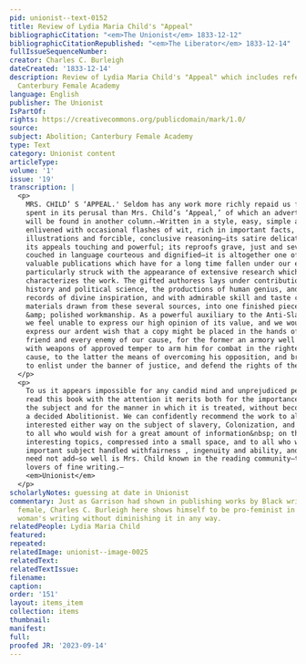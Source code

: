 ```yaml
---
pid: unionist--text-0152
title: Review of Lydia Maria Child's "Appeal"
bibliographicCitation: "<em>The Unionist</em> 1833-12-12"
bibliographicCitationRepublished: "<em>The Liberator</em> 1833-12-14"
fullIssueSequenceNumber: 
creator: Charles C. Burleigh
dateCreated: '1833-12-14'
description: Review of Lydia Maria Child's "Appeal" which includes references to the
  Canterbury Female Academy
language: English
publisher: The Unionist
IsPartOf: 
rights: https://creativecommons.org/publicdomain/mark/1.0/
source: 
subject: Abolition; Canterbury Female Academy
type: Text
category: Unionist content
articleType: 
volume: '1'
issue: '19'
transcription: |
  <p>
    MRS. CHILD’ S ‘APPEAL.' Seldom has any work more richly repaid us for the time
    spent in its perusal than Mrs. Child’s ‘Appeal,’ of which an advertisement
    will be found in another column.—Written in a style, easy, simple and elegant;
    enlivened with occasional flashes of wit, rich in important facts, happy
    illustrations and forcible, conclusive reasoning—its satire delicate but keen;
    its appeals touching and powerful; its reproofs grave, just and severe, yet
    couched in language courteous and dignified—it is altogether one of the most
    valuable publications which have for a long time fallen under our eye. We were
    particularly struck with the appearance of extensive research which
    characterizes the work. The gifted authoress lays under contribution; law,
    history and political science, the productions of human genius, and the
    records of divine inspiration, and with admirable skill and taste combines the
    materials drawn from these several sources, into one finished piece of neat
    &amp; polished workmanship. As a powerful auxiliary to the Anti-Slavery cause,
    we feel unable to express our high opinion of its value, and we would only
    express our ardent wish that a copy might be placed in the hands of every
    friend and every enemy of our cause, for the former an armory well stored
    with weapons of approved temper to arm him for combat in the righteous
    cause, to the latter the means of overcoming his opposition, and bringing him
    to enlist under the banner of justice, and defend the rights of the oppressed.
  </p>
  <p>
    To us it appears impossible for any candid mind and unprejudiced person to
    read this book with the attention it merits both for the importance of
    the subject and for the manner in which it is treated, without becoming
    a decided Abolitionist. We can confidently recommend the work to all who feel
    interested either way on the subject of slavery, Colonization, and Abolition,
    to all who would wish for a great amount of information&nbsp; on these
    interesting topics, compressed into a small space, and to all who would see an
    important subject handled withfairness , ingenuity and ability, and we
    need not add—so well is Mrs. Child known in the reading community—to all
    lovers of fine writing.—
    <em>Unionist</em>
  </p>
scholarlyNotes: guessing at date in Unionist
commentary: Just as Garrison had shown in publishing works by Black writers male and
  female, Charles C. Burleigh here shows himself to be pro-feminist in praising a
  woman's writing without diminishing it in any way.
relatedPeople: Lydia Maria Child
featured: 
repeated: 
relatedImage: unionist--image-0025
relatedText: 
relatedTextIssue: 
filename: 
caption: 
order: '151'
layout: items_item
collection: items
thumbnail: 
manifest: 
full: 
proofed JR: '2023-09-14'
---
```

